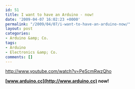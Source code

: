 ```yaml
---
id: 51
title: I want to have an Arduino - now!
date: '2009-04-07 16:02:23 +0000'
permalink: "/2009/04/07/i-want-to-have-an-arduino-now/"
layout: post
categories:
- Arduino &amp; Co.
tags:
- Arduino
- Electronics &amp; Co.
comments: []
---
```

<http://www.youtube.com/watch?v=PeScmRwzQho>

**[www.arduino.cc](http://www.arduino.cc) now!**